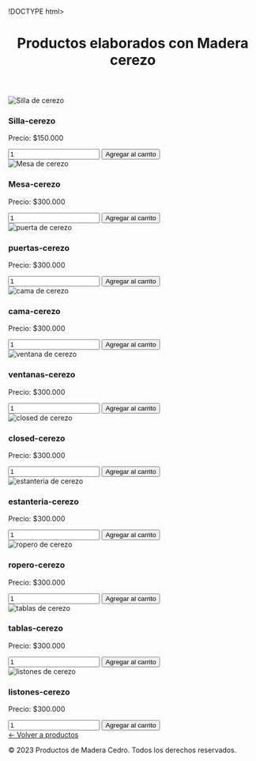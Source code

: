 !DOCTYPE html>
<html lang="es">
<head>
  <meta charset="UTF-8">
  <title>Productos elaborados - cerezo</title>
  <link rel="stylesheet" href="style.css">
</head>
<body>
  <header class="header">
    <h1>Productos elaborados con Madera cerezo</h1>
  </header>
  <main class="productos-container"id="productos">
    <div class="producto">
      <img src="imagenes/silla-cerezo.jpg" alt="Silla de cerezo">
      <h3>Silla-cerezo</h3>
      <p>Precio: $150.000</p>
      <input type="number" id="cant-silla" value="1" min="1">
      <button onclick="agregarAlCarrito('Silla cerezo, 150000, 'cant-silla')">Agregar al carrito</button>
    </div>
    <div class="producto">
      <img src="imagenes/mesa-cerezo.jpg" alt="Mesa de cerezo">
      <h3>Mesa-cerezo</h3>
      <p>Precio: $300.000</p>
      <input type="number" id="cant-mesa" value="1" min="1">
      <button onclick="agregarAlCarrito('mesa cerezo', 150000, 'cant-mesa')">Agregar al carrito</button>
    </div>
    <div class="producto">
      <img src="imagenes/puertas-cerezo.jpg" alt="puerta de cerezo">
      <h3>puertas-cerezo </h3>
      <p>Precio: $300.000</p>
      <input type="number" id="cant-puerta" value="1" min="1">
      <button onclick="agregarAlCarrito('puerta cerezo', 150000, 'cant-puerta')">Agregar al carrito</button>
    </div>
    <div class="producto">
      <img src="imagenes/cama-cerezo.jpg" alt="cama de cerezo ">
      <h3>cama-cerezo</h3>
      <p>Precio: $300.000</p>
      <input type="number" id="cant-cama" value="1" min="1">
      <button onclick="agregarAlCarrito('cama cerezo', 150000, 'cant-cama')">Agregar al carrito</button>
    </div>
    <div class="producto">
      <img src="imagenes/ventanas-cerezo.jpg" alt="ventana de cerezo">
      <h3>ventanas-cerezo</h3>
      <p>Precio: $300.000</p>
      <input type="number" id="cant-ventana" value="1" min="1">
      <button onclick="agregarAlCarrito('ventana cerezo', 150000, 'cant-ventana')">Agregar al carrito</button>
    </div>
      <div class="producto">
        <img src="imagenes/closed-cerezo.jpg" alt="closed de cerezo">
        <h3>closed-cerezo</h3>
        <p>Precio: $300.000</p>
        <input type="number" id="cant-closed" value="1" min="1">
        <button onclick="agregarAlCarrito('closed cerezo', 150000, 'cant-closed')">Agregar al carrito</button> 
      </div>
    <div class="producto">
      <img src="imagenes/estanteria-cerezo.jpg" alt="estanteria de cerezo">
      <h3>estanteria-cerezo</h3>
      <p>Precio: $300.000</p>
      <input type="number" id="cant-estanteria" value="1" min="1">
      <button onclick="agregarAlCarrito('estanteria cerezo', 150000, 'cant-estanteria')">Agregar al carrito</button>
    </div>
    <div class="producto">
      <img src="imagenes/ropero-cerezo.jpg" alt="ropero de cerezo">
      <h3>ropero-cerezo</h3>
      <p>Precio: $300.000</p>
      <input type="number" id="cant-ropero" value="1" min="1">
      <button onclick="agregarAlCarrito('ropero cerezo', 150000, 'cant-ropero')">Agregar al carrito</button>
    </div>
    <div class="producto">
      <img src="imagenes/tablas-cerezo.jpg" alt="tablas de cerezo">
      <h3>tablas-cerezo</h3>
      <p>Precio: $300.000</p>
      <input type="number" id="cant-tabla" value="1" min="1">
      <button onclick="agregarAlCarrito('tablas cerezo', 150000, 'cant-tablas')">Agregar al carrito</button>
    </div>
    <div class="producto">
      <img src="imagenes/listones-cerezo.jpg" alt="listones de cerezo">
      <h3>listones-cerezo</h3>
      <p>Precio: $300.000</p>
      <input type="number" id="cant-listone" value="1" min="1">
      <button onclick="agregarAlCarrito('listone cerezo', 150000, 'cant-listone')">Agregar al carrito</button>
    </div>
    <a href="productos.html">← Volver a productos</a>
  </div>
  <footer class="footer">
    <p>&copy; 2023 Productos de Madera Cedro. Todos los derechos reservados.</p>
  <script src="script.js"></script>
</body>
</html>
